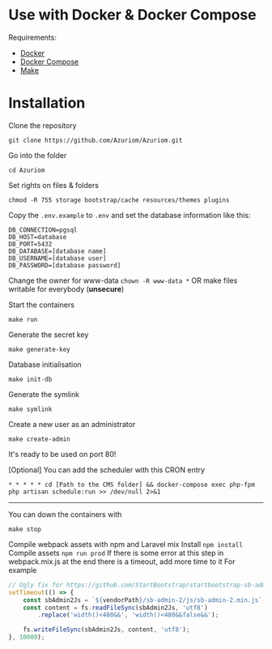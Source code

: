 # Use with Docker & Docker Compose

Requirements:
- [Docker](https://docs.docker.com/engine/install/)
- [Docker Compose](https://docs.docker.com/compose/install/)
- [Make](https://en.wikipedia.org/wiki/Make_(software))

# Installation

Clone the repository
```
git clone https://github.com/Azuriom/Azuriom.git
```

Go into the folder
```
cd Azuriom
```

Set rights on files & folders
```
chmod -R 755 storage bootstrap/cache resources/themes plugins
```

Copy the `.env.example` to `.env` and set the database information like this:
```
DB_CONNECTION=pgsql
DB_HOST=database
DB_PORT=5432
DB_DATABASE=[database name]
DB_USERNAME=[database user]
DB_PASSWORD=[database password]
```

Change the owner for www-data
`chown -R www-data *` OR make files writable for everybody (**unsecure**)

Start the containers
```
make run
```

Generate the secret key
```
make generate-key
```

Database initialisation
```
make init-db
```

Generate the symlink
```
make symlink
```

Create a new user as an administrator
```
make create-admin
```

It's ready to be used on port 80!

[Optional]
You can add the scheduler with this CRON entry
```
* * * * * cd [Path to the CMS folder] && docker-compose exec php-fpm php artisan schedule:run >> /dev/null 2>&1
```

---
You can down the containers with
```
make stop
```

Compile webpack assets with npm and Laravel mix
Install  `npm install`
Compile assets `npm run prod`
If there is some error at this step in webpack.mix.js at the end there is a timeout, add more time to it
For example 
```javascript
// Ugly fix for https://github.com/StartBootstrap/startbootstrap-sb-admin-2/issues/303
setTimeout(() => {
    const sbAdmin2Js = `${vendorPath}/sb-admin-2/js/sb-admin-2.min.js`;
    const content = fs.readFileSync(sbAdmin2Js, 'utf8')
        .replace('width()<480&&', 'width()<480&&false&&');

    fs.writeFileSync(sbAdmin2Js, content, 'utf8');
}, 10000);
```

